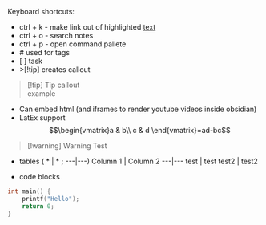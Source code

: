 
Keyboard shortcuts:
- ctrl + k - make link out of highlighted [text](https://www.google.com)
- ctrl + o - search notes
- ctrl + p - open command pallete
- \# used for tags
- \[ \] task
- \>[!tip] creates callout
>[!tip] Tip callout  
> example

- Can embed html (and iframes to render youtube videos inside obsidian)
- LatEx support 
$$\begin{vmatrix}a & b\\
c & d
\end{vmatrix}=ad-bc$$
>[!warning] Warning
Test

- tables ( \* \| \* ; \---|---)
Column 1 | Column 2
---|---
test | test
test2 | test2

- code blocks
```c++
int main() {
	printf("Hello");
	return 0;
}
```

